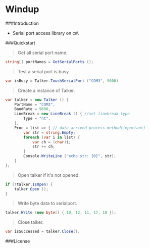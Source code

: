 Windup
======

###Introduction
* Serial port access library on c#. 

###Quickstart
>Get all serial port name.

```C#
string[] portNames = GetSerialPorts ();
````

>Test a serial port is busy.

```C#
var isBusy = Talker.TouchSerialPort ("COM3", 9600)
````

>Create a instance of Talker.

```C#
var talker = new Talker () {
	PortName = "COM3",
	BaudRate = 9600,
	LineBreak = new LineBreak () { //set linebreak type
		Type = "nt",
	},
	Proc = list => { // data arrived process method(important)
		var str = string.Empty;
		foreach (var i in list) {
			var ch = (char)i;
			str += ch;
		}
		Console.WriteLine ("echo str: {0}", str);
	}
};
````

>Open talker if it's not opened.

```C#
if (!talker.IsOpen) {
	talker.Open (); 
}
````

>Write byte data to serialport.

```C#
talker.Write (new byte[] { 10, 12, 11, 17, 18 });
````

>Close talker.

```C#
var isSuccessed = talker.Close();
````
	
###License